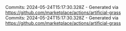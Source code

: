 Commits: 2024-05-24T15:17:30.328Z - Generated via https://github.com/marketplace/actions/artificial-grass
<br>
Commits: 2024-05-24T15:17:30.328Z - Generated via https://github.com/marketplace/actions/artificial-grass
<br>
